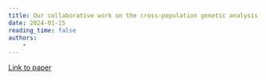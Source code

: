 ```yaml
---
title: Our collaborative work on the cross-population genetic analysis of education attainment is now published in Nature Human Behaviour
date: 2024-01-15
reading_time: false
authors:
    -
---
```

[Link to paper](https://www.nature.com/articles/s41562-023-01781-9)
<!--more-->
